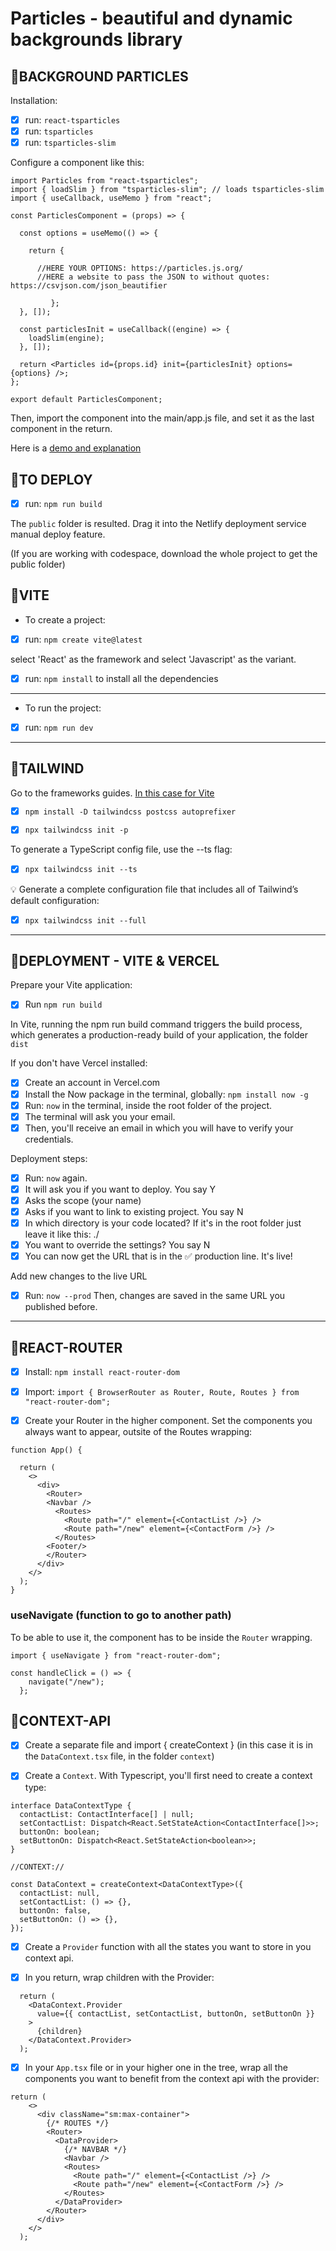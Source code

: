 # Particles - beautiful and dynamic backgrounds library

## 🌟BACKGROUND PARTICLES

Installation:

- [x] run: `react-tsparticles`
- [x] run: `tsparticles`
- [x] run: `tsparticles-slim`

Configure a component like this:

```
import Particles from "react-tsparticles";
import { loadSlim } from "tsparticles-slim"; // loads tsparticles-slim
import { useCallback, useMemo } from "react";

const ParticlesComponent = (props) => {

  const options = useMemo(() => {

    return {

      //HERE YOUR OPTIONS: https://particles.js.org/
      //HERE a website to pass the JSON to without quotes: https://csvjson.com/json_beautifier

         };
  }, []);

  const particlesInit = useCallback((engine) => {
    loadSlim(engine);
  }, []);

  return <Particles id={props.id} init={particlesInit} options={options} />;
};

export default ParticlesComponent;
```

Then, import the component into the main/app.js file, and set it as the last component in the return.

Here is a [demo and explanation](https://github.com/tsparticles/react-demo/blob/main/src/components/Particles.js)

## 🌟TO DEPLOY

- [x] run: `npm run build`

The `public` folder is resulted. Drag it into the Netlify deployment service manual deploy feature.

(If you are working with codespace, download the whole project to get the public folder)

## 🌟VITE

- To create a project:

- [x] run: `npm create vite@latest`

select 'React' as the framework and select 'Javascript' as the variant.

- [x] run: `npm install` to install all the dependencies

---

- To run the project:

- [x] run: `npm run dev`

---

## 🌟TAILWIND

Go to the frameworks guides. [In this case for Vite](https://tailwindcss.com/docs/guides/vite)

- [x] `npm install -D tailwindcss postcss autoprefixer`

- [x] `npx tailwindcss init -p`

To generate a TypeScript config file, use the --ts flag:

- [x] `npx tailwindcss init --ts`

💡 Generate a complete configuration file that includes all of Tailwind’s default configuration:

- [x] `npx tailwindcss init --full`

---

## 🌟DEPLOYMENT - VITE & VERCEL

Prepare your Vite application:

- [x] Run `npm run build`

In Vite, running the npm run build command triggers the build process, which generates a production-ready build of your application, the folder `dist`

If you don't have Vercel installed:

- [x] Create an account in Vercel.com
- [x] Install the Now package in the terminal, globally: `npm install now -g`
- [x] Run: `now` in the terminal, inside the root folder of the project.
- [x] The terminal will ask you your email.
- [x] Then, you'll receive an email in which you will have to verify your credentials.

Deployment steps:

- [x] Run: `now` again.
- [x] It will ask you if you want to deploy. You say Y
- [x] Asks the scope (your name)
- [x] Asks if you want to link to existing project. You say N
- [x] In which directory is your code located? If it's in the root folder just leave it like this: ./
- [x] You want to override the settings? You say N
- [x] You can now get the URL that is in the ✅ production line. It's live!

Add new changes to the live URL

- [x] Run: `now --prod` Then, changes are saved in the same URL you published before.

---

## 🌟REACT-ROUTER

- [x] Install: `npm install react-router-dom`
- [x] Import: `import { BrowserRouter as Router, Route, Routes } from "react-router-dom";`

- [x] Create your Router in the higher component. Set the components you always want to appear, outsite of the Routes wrapping:

```
function App() {

  return (
    <>
      <div>
        <Router>
        <Navbar />
          <Routes>
            <Route path="/" element={<ContactList />} />
            <Route path="/new" element={<ContactForm />} />
          </Routes>
        <Footer/>
        </Router>
      </div>
    </>
  );
}
```

### useNavigate (function to go to another path)

To be able to use it, the component has to be inside the `Router` wrapping.

```
import { useNavigate } from "react-router-dom";

const handleClick = () => {
    navigate("/new");
  };

```

## 🌟CONTEXT-API

- [x] Create a separate file and import { createContext } (in this case it is in the `DataContext.tsx` file, in the folder `context`)

- [x] Create a `Context`. With Typescript, you'll first need to create a context type:

```
interface DataContextType {
  contactList: ContactInterface[] | null;
  setContactList: Dispatch<React.SetStateAction<ContactInterface[]>>;
  buttonOn: boolean;
  setButtonOn: Dispatch<React.SetStateAction<boolean>>;
}

//CONTEXT://

const DataContext = createContext<DataContextType>({
  contactList: null,
  setContactList: () => {},
  buttonOn: false,
  setButtonOn: () => {},
});
```

- [x] Create a `Provider` function with all the states you want to store in you context api.

- [x] In you return, wrap children with the Provider:

```
  return (
    <DataContext.Provider
      value={{ contactList, setContactList, buttonOn, setButtonOn }}
    >
      {children}
    </DataContext.Provider>
  );

```

- [x] In your `App.tsx` file or in your higher one in the tree, wrap all the components you want to benefit from the context api with the provider:

```
return (
    <>
      <div className="sm:max-container">
        {/* ROUTES */}
        <Router>
          <DataProvider>
            {/* NAVBAR */}
            <Navbar />
            <Routes>
              <Route path="/" element={<ContactList />} />
              <Route path="/new" element={<ContactForm />} />
            </Routes>
          </DataProvider>
        </Router>
      </div>
    </>
  );
```
